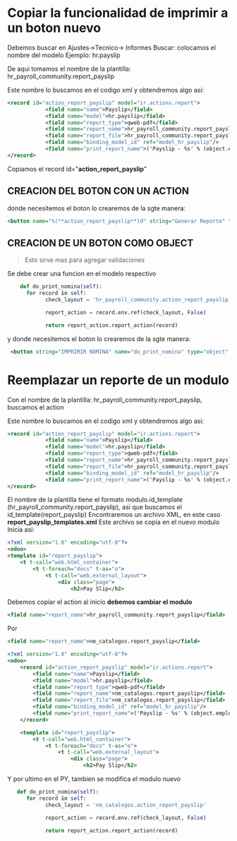 # Copiar la funcionalidad de imprimir a un boton nuevo

Debemos buscar en Ajustes->Tecnico-> Informes
Buscar: colocamos el nombre del modelo Ejemplo: hr.payslip

De aqui tomamos el nombre de la plantilla: hr_payroll_community.report_payslip

Este nombre lo buscamos en el codigo xml y obtendremos algo asi:
```xml
<record id="action_report_payslip" model="ir.actions.report">
            <field name="name">Payslip</field>
            <field name="model">hr.payslip</field>
            <field name="report_type">qweb-pdf</field>
            <field name="report_name">hr_payroll_community.report_payslip</field>
            <field name="report_file">hr_payroll_community.report_payslip</field>
            <field name="binding_model_id" ref="model_hr_payslip"/>
            <field name="print_report_name">('Payslip - %s' % (object.employee_id.name))</field>
</record>
```

Copiamos el record id="**action_report_payslip**"

## CREACION DEL BOTON CON UN ACTION
donde necesitemos el boton lo crearemos de la sgte manera:
```xml
<button name="%(**action_report_payslip**)d" string="Generar Reporte" type="action" class="btn-primary"/>
```

## CREACION DE UN BOTON COMO OBJECT
> Esto sirve mas para agregar validaciones

Se debe crear una funcion en el modelo respectivo
```python
    def do_print_nomina(self):
      for record in self:
            check_layout = 'hr_payroll_community.action_report_payslip'

            report_action = record.env.ref(check_layout, False)

            return report_action.report_action(record)
```

y donde necesitemos el boton lo crearemos de la sgte manera:
```xml
 <button string="IMPRIMIR NOMINA" name="do_print_nomina" type="object" class="oe_highlight"/>
```


# Reemplazar un reporte de un modulo

Con el nombre de la plantilla: hr_payroll_community.report_payslip, buscamos el action 

Este nombre lo buscamos en el codigo xml y obtendremos algo asi:
```xml
<record id="action_report_payslip" model="ir.actions.report">
            <field name="name">Payslip</field>
            <field name="model">hr.payslip</field>
            <field name="report_type">qweb-pdf</field>
            <field name="report_name">hr_payroll_community.report_payslip</field>
            <field name="report_file">hr_payroll_community.report_payslip</field>
            <field name="binding_model_id" ref="model_hr_payslip"/>
            <field name="print_report_name">('Payslip - %s' % (object.employee_id.name))</field>
</record>
``` 

El nombre de la plantilla tiene el formato modulo.id_template (hr_payroll_community.report_payslip), asi que buscamos el id_template(report_payslip)
Encontraremos un archivo XML, en este caso **report_payslip_templates.xml**
Este archivo se copia en el nuevo modulo
Inicia asi:

```xml
<?xml version="1.0" encoding="utf-8"?>
<odoo>
<template id="report_payslip">
    <t t-call="web.html_container">
        <t t-foreach="docs" t-as="o">
            <t t-call="web.external_layout">
                <div class="page">
                    <h2>Pay Slip</h2>

``` 

Debemos copiar el action al inicio **debemos cambiar el modulo**
```xml
<field name="report_name">hr_payroll_community.report_payslip</field>
```
Por 
```xml
<field name="report_name">nm_catalogos.report_payslip</field>
```
```xml
<?xml version="1.0" encoding="utf-8"?>
<odoo>
    <record id="action_report_payslip" model="ir.actions.report">
        <field name="name">Payslip</field>
        <field name="model">hr.payslip</field>
        <field name="report_type">qweb-pdf</field>
        <field name="report_name">nm_catalogos.report_payslip</field>
        <field name="report_file">nm_catalogos.report_payslip</field>
        <field name="binding_model_id" ref="model_hr_payslip"/>
        <field name="print_report_name">('Payslip - %s' % (object.employee_id.name))</field>
    </record>

    <template id="report_payslip">
        <t t-call="web.html_container">
            <t t-foreach="docs" t-as="o">
                <t t-call="web.external_layout">
                    <div class="page">
                        <h2>Pay Slip</h2>

```


Y por ultimo en el PY, tambien se modifica el modulo nuevo


```python
   def do_print_nomina(self):
      for record in self:
            check_layout = 'nm_catalogos.action_report_payslip'

            report_action = record.env.ref(check_layout, False)

            return report_action.report_action(record)

```
